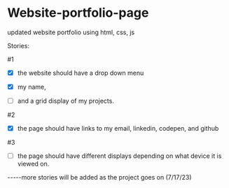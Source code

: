 # Website-portfolio-page
updated website portfolio using html, css, js

Stories:

#1 
- [x] the website should have a drop down menu
      
- [x] my name,
       
- [ ] and a grid display of my projects.
      
#2 
- [x] the page should have links to my email, linkedin, codepen, and github
      
#3 
- [ ] the page should have different displays depending on what device it is viewed on.

-----more stories will be added as the project goes on (7/17/23)
